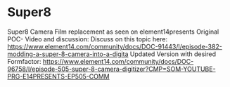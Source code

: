 # Super8
Super8 Camera Film replacement as seen on element14presents
Original POC- Video and discussion:
Discuss on this topic here: https://www.element14.com/community/docs/DOC-91443/l/episode-382-modding-a-super-8-camera-into-a-digita
Updated Version with desired Formfactor:
https://www.element14.com/community/docs/DOC-96758/l/episode-505-super-8-camera-digitizer?CMP=SOM-YOUTUBE-PRG-E14PRESENTS-EP505-COMM
